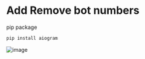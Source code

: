 # Add Remove bot numbers
pip package
```bash
pip install aiogram
```

![image](https://github.com/themusharraf/AddRemovBot/assets/122869450/86df324e-5ea9-42f7-8f64-bd1d4a20fb20)
